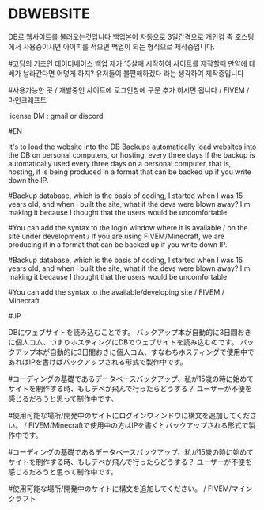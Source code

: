 # DBWEBSITE
DB로 웹사이트를 불러오는것입니다 백업본이 자동으로 3일간격으로 개인컴 즉 호스팅에서 사용중이시면 아이피를 적으면 백업이 되는 형식으로 제작중입니다.


#코딩의 기초인 데이터베이스 백업 제가 15살때 시작하여 사이트를 제작할때 만약에 데베가 날라간다면 어덯게 하지? 유저들이 불편해하겠다 라는 생각하여 제작중입니다 

#사용가능한 곳 / 개발중인 사이트에 로그인창에 구문 추가 하시면 됩니다 / FIVEM / 마인크래프트 

license DM : gmail or discord 


#EN

It's to load the website into the DB Backups automatically load websites into the DB on personal computers, or hosting, every three days If the backup is automatically used every three days on a personal computer, that is, hosting, it is being produced in a format that can be backed up if you write down the IP.


#Backup database, which is the basis of coding, I started when I was 15 years old, and when I built the site, what if the devs were blown away? I'm making it because I thought that the users would be uncomfortable

#You can add the syntax to the login window where it is available / on the site under development / If you are using FIVEM/Minecraft, we are producing it in a format that can be backed up if you write down IP.


#Backup database, which is the basis of coding, I started when I was 15 years old, and when I built the site, what if the devs were blown away? I'm making it because I thought that the users would be uncomfortable

#You can add the syntax to the available/developing site / FIVEM / Minecraft

#JP

DBにウェブサイトを読み込むことです。 バックアップ本が自動的に3日間おきに個人コム、つまりホスティングにDBでウェブサイトを読み込むのです。 バックアップ本が自動的に3日間おきに個人コム、すなわちホスティングで使用中であればIPを書けばバックアップされる形式で製作中です。


#コーディングの基礎であるデータベースバックアップ、私が15歳の時に始めてサイトを制作する時、もしデベが飛んで行ったらどうする？ ユーザーが不便を感じるだろうと思って制作中です。

#使用可能な場所/開発中のサイトにログインウィンドウに構文を追加してください。 / FIVEM/Minecraftで使用中の方はIPを書くとバックアップされる形式で製作中です。


#コーディングの基礎であるデータベースバックアップ、私が15歳の時に始めてサイトを制作する時、もしデベが飛んで行ったらどうする？ ユーザーが不便を感じるだろうと思って制作中です。

#使用可能な場所/開発中のサイトに構文を追加してください。 / FIVEM/マインクラフト
